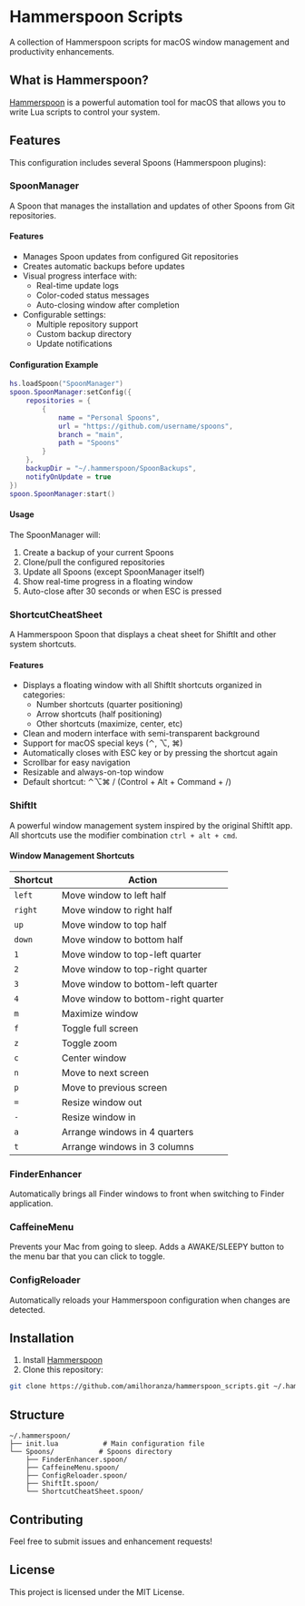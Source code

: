 # Hammerspoon Scripts

A collection of Hammerspoon scripts for macOS window management and productivity enhancements.

## What is Hammerspoon?

[Hammerspoon](https://www.hammerspoon.org/) is a powerful automation tool for macOS that allows you to write Lua scripts to control your system.

## Features

This configuration includes several Spoons (Hammerspoon plugins):

### SpoonManager

A Spoon that manages the installation and updates of other Spoons from Git repositories.

#### Features

- Manages Spoon updates from configured Git repositories
- Creates automatic backups before updates
- Visual progress interface with:
  - Real-time update logs
  - Color-coded status messages
  - Auto-closing window after completion
- Configurable settings:
  - Multiple repository support
  - Custom backup directory
  - Update notifications

#### Configuration Example

```lua
hs.loadSpoon("SpoonManager")
spoon.SpoonManager:setConfig({
    repositories = {
        {
            name = "Personal Spoons",
            url = "https://github.com/username/spoons",
            branch = "main",
            path = "Spoons"
        }
    },
    backupDir = "~/.hammerspoon/SpoonBackups",
    notifyOnUpdate = true
})
spoon.SpoonManager:start()
```

#### Usage

The SpoonManager will:

1. Create a backup of your current Spoons
2. Clone/pull the configured repositories
3. Update all Spoons (except SpoonManager itself)
4. Show real-time progress in a floating window
5. Auto-close after 30 seconds or when ESC is pressed

### ShortcutCheatSheet

A Hammerspoon Spoon that displays a cheat sheet for ShiftIt and other system shortcuts.

#### Features

- Displays a floating window with all ShiftIt shortcuts organized in categories:
  - Number shortcuts (quarter positioning)
  - Arrow shortcuts (half positioning)
  - Other shortcuts (maximize, center, etc)
- Clean and modern interface with semi-transparent background
- Support for macOS special keys (⌃, ⌥, ⌘)
- Automatically closes with ESC key or by pressing the shortcut again
- Scrollbar for easy navigation
- Resizable and always-on-top window
- Default shortcut: ⌃⌥⌘ / (Control + Alt + Command + /)

### ShiftIt

A powerful window management system inspired by the original ShiftIt app. All shortcuts use the modifier combination `ctrl + alt + cmd`.

#### Window Management Shortcuts

| Shortcut | Action                              |
| -------- | ----------------------------------- |
| `left`   | Move window to left half            |
| `right`  | Move window to right half           |
| `up`     | Move window to top half             |
| `down`   | Move window to bottom half          |
| `1`      | Move window to top-left quarter     |
| `2`      | Move window to top-right quarter    |
| `3`      | Move window to bottom-left quarter  |
| `4`      | Move window to bottom-right quarter |
| `m`      | Maximize window                     |
| `f`      | Toggle full screen                  |
| `z`      | Toggle zoom                         |
| `c`      | Center window                       |
| `n`      | Move to next screen                 |
| `p`      | Move to previous screen             |
| `=`      | Resize window out                   |
| `-`      | Resize window in                    |
| `a`      | Arrange windows in 4 quarters       |
| `t`      | Arrange windows in 3 columns        |

### FinderEnhancer

Automatically brings all Finder windows to front when switching to Finder application.

### CaffeineMenu

Prevents your Mac from going to sleep. Adds a AWAKE/SLEEPY button to the menu bar that you can click to toggle.

### ConfigReloader

Automatically reloads your Hammerspoon configuration when changes are detected.

## Installation

1. Install [Hammerspoon](https://www.hammerspoon.org/)
2. Clone this repository:

```bash
git clone https://github.com/amilhoranza/hammerspoon_scripts.git ~/.hammerspoon
```

## Structure

```
~/.hammerspoon/
├── init.lua           # Main configuration file
└── Spoons/           # Spoons directory
    ├── FinderEnhancer.spoon/
    ├── CaffeineMenu.spoon/
    ├── ConfigReloader.spoon/
    ├── ShiftIt.spoon/
    └── ShortcutCheatSheet.spoon/
```

## Contributing

Feel free to submit issues and enhancement requests!

## License

This project is licensed under the MIT License.
